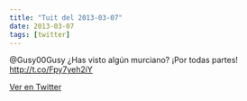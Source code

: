 ```yaml
---
title: "Tuit del 2013-03-07"
date: 2013-03-07
tags: [twitter]
---
```


@Gusy00Gusy ¿Has visto algún murciano? ¡Por todas partes! http://t.co/Fpy7yeh2iY



[Ver en Twitter](https://twitter.com/i/web/status/309644403260141568)
